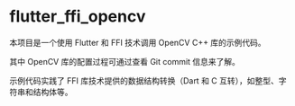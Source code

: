 # flutter_ffi_opencv

本项目是一个使用 Flutter 和 FFI 技术调用 OpenCV C++ 库的示例代码。

其中 OpenCV 库的配置过程可通过查看 Git commit 信息来了解。

示例代码实践了 FFI 库技术提供的数据结构转换（Dart 和 C 互转），如整型、字符串和结构体等。